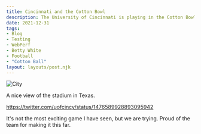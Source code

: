 ```yaml
---
title: Cincinnati and the Cotton Bowl
description: The University of Cincinnati is playing in the Cotton Bowl.
date: 2021-12-31
tags:
- Blog
- Testing
- WebPerf
- Betty White
- Football
- "Cotton Ball"
layout: layouts/post.njk
---
```


![City](https://applegate-paul.mo.cloudinary.net/https://storage.googleapis.com/cloudinarymedia/images/Cinci-bearcat.jpg)

A nice view of the stadium in Texas.

https://twitter.com/uofcincy/status/1476589928893095942

It's not the most exciting game I have seen, but we are trying. Proud of the team for making it this far.
